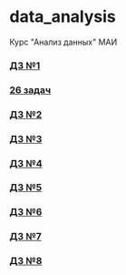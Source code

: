 # data_analysis
Курс "Анализ данных" МАИ

### [ДЗ №1](https://github.com/Dermogod/data_analysis/blob/main/%D0%94%D0%97_%D0%B0%D0%BD%D0%B0%D0%BB%D0%B8%D0%B7%20%D0%B4%D0%B0%D0%BD%D0%BD%D1%8B%D1%85_1.ipynb)
### [26 задач](https://github.com/Dermogod/data_analysis/blob/main/%D0%94%D0%97%2026%20%D0%B7%D0%B0%D0%B4%D0%B0%D1%87%20%D0%BF%D0%BE%20%D1%82%D0%B5%D1%80%D0%B2%D0%B5%D1%80%D1%83.ipynb)
### [ДЗ №2](https://github.com/Dermogod/data_analysis/blob/main/%D0%B4%D0%B7_%D0%B0%D0%BD%D0%B0%D0%BB%D0%B8%D0%B7_%D0%B4%D0%B0%D0%BD%D0%BD%D1%8B%D1%85_2.ipynb)
### [ДЗ №3](https://github.com/Dermogod/data_analysis/blob/main/I_probability_hw_3_stat.ipynb)
### [ДЗ №4](https://github.com/Dermogod/data_analysis/blob/main/II_machine_learning_intro_hw.ipynb)
### [ДЗ №5](https://github.com/Dermogod/data_analysis/blob/main/III_machine_learning_supervised_hw.ipynb)
### [ДЗ №6](https://github.com/Dermogod/data_analysis/blob/main/IV_machine_learning_unsupervised_hw.ipynb)
### [ДЗ №7](https://github.com/Dermogod/data_analysis/blob/main/V_machine_learning_tuning_hw.ipynb)
### [ДЗ №8](https://github.com/Dermogod/data_analysis/blob/main/VI_machine_learning_production_hw.ipynb)
